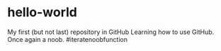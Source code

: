 # hello-world
My first (but not last) repository in GitHub
Learning how to use GitHub.  Once again a noob.  #iteratenoobfunction
